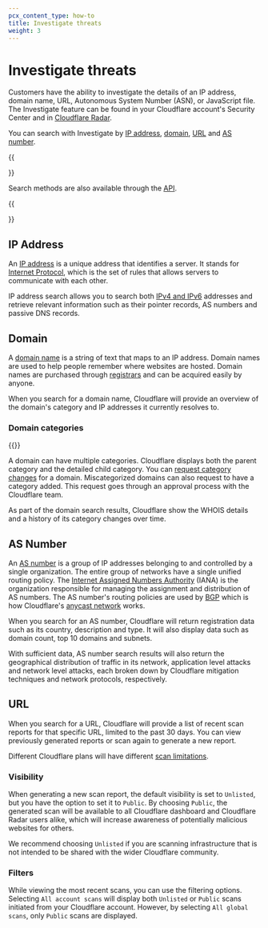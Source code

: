 ```yaml
---
pcx_content_type: how-to
title: Investigate threats
weight: 3
---
```


# Investigate threats

Customers have the ability to investigate the details of an IP address, domain name, URL, Autonomous System Number (ASN), or JavaScript file. The Investigate feature can be found in your Cloudflare account's Security Center and in [Cloudflare Radar](https://radar.cloudflare.com/scan).

You can search with Investigate by [IP address](/security-center/investigate/investigate-threats/#ip-address), [domain](/security-center/investigate/investigate-threats/#domain), [URL](/security-center/investigate/investigate-threats/#url) and [AS number](/security-center/investigate/investigate-threats/#as-number).

{{<Aside>}}

Search methods are also available through the [API](/security-center/intel-apis/).

{{</Aside>}}

## IP Address

An [IP address](https://www.cloudflare.com/learning/dns/glossary/what-is-my-ip-address/) is a unique address that identifies a server. It stands for [Internet Protocol](https://www.cloudflare.com/learning/network-layer/internet-protocol/), which is the set of rules that allows servers to communicate with each other.

IP address search allows you to search both [IPv4 and IPv6](https://www.cloudflare.com/learning/dns/glossary/what-is-my-ip-address/) addresses and retrieve relevant information such as their pointer records, AS numbers and passive DNS records.

## Domain

A [domain name](https://www.cloudflare.com/learning/dns/glossary/what-is-a-domain-name/) is a string of text that maps to an IP address. Domain names are used to help people remember where websites are hosted. Domain names are purchased through [registrars](/registrar/) and can be acquired easily by anyone.

When you search for a domain name, Cloudflare will provide an overview of the domain's category and IP addresses it currently resolves to.

### Domain categories

{{<render file="gateway/_domain-categories.md" productFolder="cloudflare-one">}}

A domain can have multiple categories. Cloudflare displays both the parent category and the detailed child category. You can [request category changes](/security-center/investigate/change-categorization/) for a domain. Miscategorized domains can also request to have a category added. This request goes through an approval process with the Cloudflare team.

As part of the domain search results, Cloudflare show the WHOIS details and a history of its category changes over time.

## AS Number

An [AS number](https://www.cloudflare.com/learning/network-layer/what-is-an-autonomous-system/) is a group of IP addresses belonging to and controlled by a single organization. The entire group of networks have a single unified routing policy. The [Internet Assigned Numbers Authority](https://www.iana.org/) (IANA) is the organization responsible for managing the assignment and distribution of AS numbers. The AS number's routing policies are used by [BGP](https://www.cloudflare.com/learning/security/glossary/what-is-bgp/) which is how Cloudflare's [anycast network](https://www.cloudflare.com/learning/cdn/glossary/anycast-network/) works.

When you search for an AS number, Cloudflare will return registration data such as its country, description and type. It will also display data such as domain count, top 10 domains and subnets.

With sufficient data, AS number search results will also return the geographical distribution of traffic in its network, application level attacks and network level attacks, each broken down by Cloudflare mitigation techniques and network protocols, respectively.

## URL

When you search for a URL, Cloudflare will provide a list of recent scan reports for that specific URL, limited to the past 30 days. You can view previously generated reports or scan again to generate a new report.

Different Cloudflare plans will have different [scan limitations](/security-center/investigate/scan-limits/).

### Visibility

When generating a new scan report, the default visibility is set to `Unlisted`, but you have the option to set it to `Public`. By choosing `Public`, the generated scan will be available to all Cloudflare dashboard and Cloudflare Radar users alike, which will increase awareness of potentially malicious websites for others.

We recommend choosing `Unlisted` if you are scanning infrastructure that is not intended to be shared with the wider Cloudflare community.

### Filters

While viewing the most recent scans, you can use the filtering options. Selecting `All account scans` will display both `Unlisted` or `Public` scans initiated from your Cloudflare account. However, by selecting `All global scans`, only `Public` scans are displayed.
